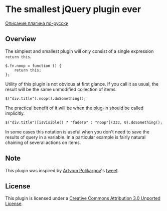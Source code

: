 # The smallest jQuery plugin ever

[Описание плагина по-русски](http://noteskeeper.ru/381/)

## Overview

The simplest and smallest plugin will only consist of a single expression `return this`.

	$.fn.noop = function () {
		return this;
	};

Utility of this plugin is not obvious at first glance. If you call it as usual,
the result will be the same unmodified collection of items.

	$("div.title").noop().doSomething();

The practical benefit of it will be when the plug-in should be called implicitly.

	$("div.title")[isVisible() ? "fadeTo" : "noop"](333, 0).doSomething();

In some cases this notation is useful when you don't need to save the results of query in a variable.
In a particular example is fairly natural chaining of several actions on items.

## Note

This plugin was inspired by [Artyom Polikarpov](https://github.com/artpolikarpov)'s
[tweet](https://twitter.com/artpolikarpov/statuses/159653096606273536).

## License

This plugin is licensed under a [Creative Commons Attribution 3.0 Unported License](http://creativecommons.org/licenses/by/3.0/).
